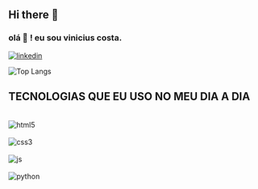 ## Hi there 👋

### olá 👋 ! eu sou vinicius costa.
[![linkedin](https://img.shields.io/badge/LinkedIn-0077B5?style=for-the-badge&logo=linkedin&logoColor=white)](www.linkedin.com/in/vinicius-costa-038984207.com)

![Top Langs](https://github-readme-stats.vercel.app/api/top-langs/?username=anuraghazra&hide_progress=true)

 ## TECNOLOGIAS QUE EU USO NO MEU DIA A DIA
<div style="display: inline_block"><br/>
<img align="center" alt="html5" src="https://img.shields.io/badge/HTML5-E34F26?style=for-the-badge&logo=html5&logoColor=white"/>

</div><div style="display: inline_block"><br/>
<img align="center" alt="css3" src="https://img.shields.io/badge/CSS3-1572B6?style=for-the-badge&logo=css3&logoColor=white"/>

</div>
<div style="display: inline_block"><br/>
<img align="center" alt="js" src="https://img.shields.io/badge/JavaScript-F7DF1E?style=for-the-badge&logo=javascript&logoColor=black"/>

</div>
<div style="display: inline_block"><br/>
<img align="center" alt="python" src="https://img.shields.io/badge/Python-3776AB?style=for-the-badge&logo=python&logoColor=white"/>

</div>



